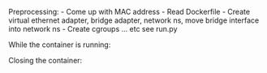 Preprocessing:
    - Come up with MAC address
    - Read Dockerfile
    - Create virtual ethernet adapter, bridge adapter, network ns, move bridge interface into network ns
    - Create cgroups
    ... etc see run.py

While the container is running:

Closing the container: